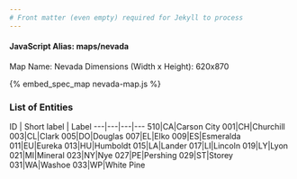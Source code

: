 ```yaml
---
# Front matter (even empty) required for Jekyll to process
---
```


#### JavaScript Alias: maps/nevada

Map Name: Nevada
Dimensions (Width x Height): 620x870



{% embed_spec_map nevada-map.js %}

### List of Entities

ID | Short label | Label
---|---|---|---
510|CA|Carson City
001|CH|Churchill
003|CL|Clark
005|DO|Douglas
007|EL|Elko
009|ES|Esmeralda
011|EU|Eureka
013|HU|Humboldt
015|LA|Lander
017|LI|Lincoln
019|LY|Lyon
021|MI|Mineral
023|NY|Nye
027|PE|Pershing
029|ST|Storey
031|WA|Washoe
033|WP|White Pine

